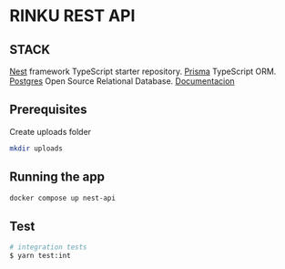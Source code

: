 # RINKU REST API

## STACK

[Nest](https://github.com/nestjs/nest) framework TypeScript starter repository.
[Prisma](https://www.prisma.io/docs) TypeScript ORM.
[Postgres](https://www.postgresql.org/docs/) Open Source Relational Database.
[Documentacion](https://testsystems.xyz/docs)

## Prerequisites

Create uploads folder

```bash
mkdir uploads
```

## Running the app

```bash
docker compose up nest-api
```

## Test

```bash
# integration tests
$ yarn test:int
```
